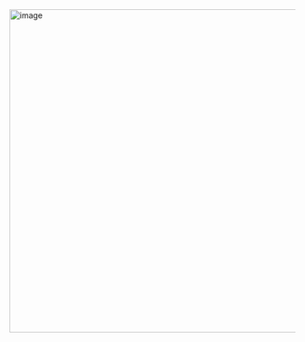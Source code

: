 <img width="570" alt="image" src="https://user-images.githubusercontent.com/37501487/206231961-a298e240-6362-4474-9fd2-2a2604878c3e.png">
